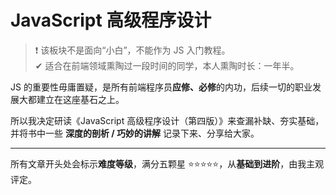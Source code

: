 # JavaScript 高级程序设计

> ❗️ 该板块不是面向“小白”，不能作为 JS 入门教程。<br>
> ✔︎ 适合在前端领域熏陶过一段时间的同学，本人熏陶时长：一年半。

JS 的重要性毋庸置疑，是所有前端程序员**应修、必修**的内功，后续一切的职业发展大都建立在这座基石之上。<br>

所以我决定研读《JavaScript 高级程序设计（第四版）》来查漏补缺、夯实基础，并将书中一些 **深度的剖析 / 巧妙的讲解** 记录下来、分享给大家。

---

所有文章开头处会标示**难度等级**，满分五颗星 ⭐️⭐️⭐️⭐️⭐️，从**基础到进阶**，由我主观评定。
